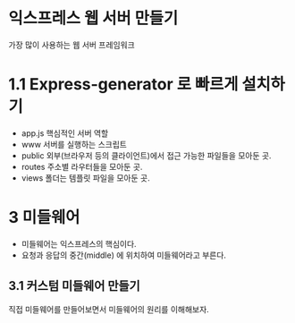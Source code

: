 # 익스프레스 웹 서버 만들기

가장 많이 사용하는 웹 서버 프레임워크





# 1.1  Express-generator 로 빠르게 설치하기

* app.js 핵심적인 서버 역할
* www 서버를 실행하는 스크립트
* public 외부(브라우저 등의 클라이언트)에서 접근 가능한 파일들을 모아둔 곳.
* routes 주소별 라우터들을 모아둔 곳.
* views 폴더는 템플릿 파일을 모아둔 곳.



# 3 미들웨어

* 미들웨어는 익스프레스의 핵심이다.
* 요청과 응답의 중간(middle) 에 위치하여 미들웨어라고 부른다.

## 3.1 커스텀 미들웨어 만들기

직접 미들웨어를 만들어보면서 미들웨어의 원리를 이해해보자.



